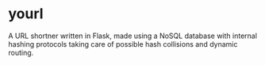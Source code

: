 # yourl
A URL shortner written in Flask, made using a NoSQL database with internal hashing protocols taking care of possible hash collisions and dynamic routing. 
